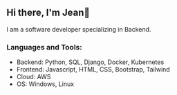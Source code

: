 ## Hi there, I'm Jean👋

I am a software developer specializing in Backend.

### Languages and Tools:
  - Backend: Python, SQL, Django, Docker, Kubernetes
  - Frontend: Javascript, HTML, CSS, Bootstrap, Tailwind
  - Cloud: AWS
  - OS: Windows, Linux

<!--
**jeanvegadev/jeanvegadev** is a ✨ _special_ ✨ repository because its `README.md` (this file) appears on your GitHub profile.

Here are some ideas to get you started:

- 🔭 I’m currently working on ...
- 🌱 I’m currently learning ...
- 👯 I’m looking to collaborate on ...
- 🤔 I’m looking for help with ...
- 💬 Ask me about ...
- 📫 How to reach me: ...
- 😄 Pronouns: ...
- ⚡ Fun fact: ...
-->
